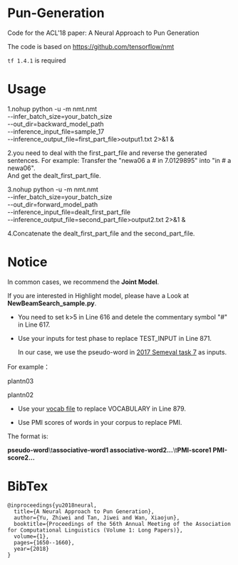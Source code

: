 # Pun-Generation
Code for the ACL'18 paper: A Neural Approach to Pun Generation

The code is based on 
https://github.com/tensorflow/nmt

`tf 1.4.1` is required
# Usage

1.nohup python -u -m nmt.nmt \
    --infer_batch_size=your_batch_size \
    --out_dir=backward_model_path \
    --inference_input_file=sample_17\
    --inference_output_file=first_part_file>output1.txt 2>&1 &
   
   
2.you need to deal with the first_part_file and reverse the generated sentences. 
For example: Transfer the "newa06 a # in  7.0129895" into "in # a newa06".  
And get the dealt_first_part_file.


3.nohup python -u -m nmt.nmt \
    --infer_batch_size=your_batch_size \
    --out_dir=forward_model_path \
    --inference_input_file=dealt_first_part_file \
    --inference_output_file=second_part_file>output2.txt 2>&1 &
    
4.Concatenate the dealt_first_part_file and the second_part_file.

# Notice
In common cases, we recommend the **Joint Model**.

If you are interested in Highlight model, please have a Look at **NewBeamSearch_sample.py**. 

- You need to set k>5 in Line 616 and detele the commentary symbol "#" in Line 617.

- Use your inputs for test phase to replace TEST_INPUT in Line 871.

  In our case, we use the pseudo-word in [2017 Semeval task 7](http://alt.qcri.org/semeval2017/task7/) as inputs.

For example：

plantn03

plantn02

- Use your [vocab file](https://github.com/tensorflow/nmt/blob/master/nmt/testdata/test_infer_vocab.src) to replace VOCABULARY in Line 879.

- Use PMI scores of words in your corpus to replace PMI.

The format is:

**pseudo-word**\t**associative-word1 associative-word2...**\t**PMI-score1 PMI-score2...**  


 

# BibTex
    @inproceedings{yu2018neural,
      title={A Neural Approach to Pun Generation},
      author={Yu, Zhiwei and Tan, Jiwei and Wan, Xiaojun},
      booktitle={Proceedings of the 56th Annual Meeting of the Association for Computational Linguistics (Volume 1: Long Papers)},
      volume={1},
      pages={1650--1660},
      year={2018}
    }
